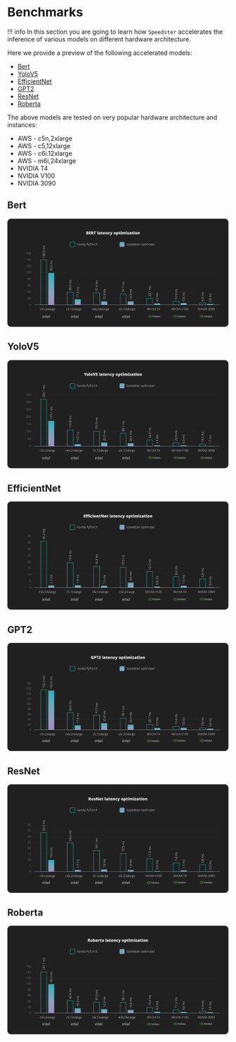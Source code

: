 # Benchmarks

!!! info
    In this section you are going to learn how `Speedster` accelerates the inference of various models on different hardware architecture.

Here we provide a preview of the following accelerated models:

- [Bert](#bert)
- [YoloV5](#yolov5)
- [EfficientNet](#efficientnet)
- [GPT2](#gpt2)
- [ResNet](#resnet)
- [Roberta](#roberta)

The above models are tested on very popular hardware architecture and instances:

- AWS - c5n,2xlarge
- AWS - c5,12xlarge
- AWS - c6i.12xlarge
- AWS - m6i,24xlarge
- NVIDIA T4
- NVIDIA V100
- NVIDIA 3090

## Bert
![bert](images/bert.png)

## YoloV5
![yolo](images/yolov5.png)

## EfficientNet
![yolo](images/efficientnet.png)

## GPT2
![yolo](images/gpt2.png)

## ResNet
![yolo](images/resnet.png)

## Roberta
![yolo](images/roberta.png)